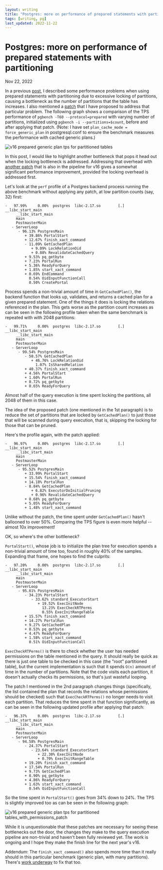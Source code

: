 ```yaml
---
layout: writing
title: "Postgres: more on performance of prepared statements with partitioning"
tags: [writing, pg]
last_updated: 2022-11-22
---
```

# Postgres: more on performance of prepared statements with partitioning

Nov 22, 2022

In a previous [post](https://amitlan.com/2022/05/16/param-query-partition-woes.html), I
described some performance problems when using prepared statements with partitioning due to
excessive locking of partitions, causing a bottleneck as the number of partitions that the
table has increases.  I also mentioned a
[patch](https://www.postgresql.org/message-id/CA%2BHiwqFGkMSge6TgC9KQzde0ohpAycLQuV7ooitEEpbKB0O_mg%40mail.gmail.com)
that I have proposed to address that particular problem.  The following graph shows a comparison
of the TPS performance of `pgbench -T60 --protocol=prepared` with varying number of partitions,
initialized using `pgbench -i --partitions=$count`, before and after applying that patch.  (Note: 
I have set `plan_cache_mode = force_generic_plan` in postgresql.conf to ensure the benchmark
measures the performance with cached generic plans.)

![v16 prepared generic plan tps for partitioned tables](https://s3.ap-northeast-1.amazonaws.com/amitlan.com/files/unpatched-patch1.png)

In this post, I would like to highlight another bottleneck that pops it head out when the
locking bottleneck is addressed.  Addressing that overhead with
[another patch](https://www.postgresql.org/message-id/CA%2BHiwqGjJDmUhDSfv-U2qhKJjt9ST7Xh9JXC_irsAQ1TAUsJYg%40mail.gmail.com)
that is also in the pipeline for v16 gives a somewhat significant performance improvement,
provided the locking overhead is addressed first.

Let's look at the `perf` profile of a Postgres backend process running the above benchmark
without applying any patch, at low partition counts (say, 32) first:

```
-   97.99%     0.00%  postgres  libc-2.17.so        [.] __libc_start_main
     __libc_start_main
     main
     PostmasterMain
   - ServerLoop
      - 96.13% PostgresMain
         + 39.86% PortalStart
         + 12.67% finish_xact_command
         - 11.09% GetCachedPlan
            + 9.09% LockRelationOid
            + 0.88% RevalidateCachedQuery
         + 9.53% pq_getbyte
         + 7.23% PortalRun
         + 5.36% ReadyForQuery
         + 1.85% start_xact_command
         + 0.69% EndCommand
           0.54% OidInputFunctionCall
           0.50% CreatePortal
```

Process spends a non-trivial amount of time in `GetCachedPlan()`, the backend function that
looks up, validates, and returns a cached plan for a given prepared statement.  One of the
things it does is locking the relations referenced in the plan.  This gets worse as the
partition count increases as can be seen in the following profile taken when the same
benchmark is repeated with with 2048 partitions:


```
-   99.71%     0.00%  postgres  libc-2.17.so        [.] __libc_start_main
     __libc_start_main
     main
     PostmasterMain
   - ServerLoop
      - 99.54% PostgresMain
         - 50.57% GetCachedPlan
            + 46.76% LockRelationOid
              1.07% IsSharedRelation
         + 40.37% finish_xact_command
         + 4.56% PortalStart
         + 1.60% PortalRun
         + 0.72% pq_getbyte
         + 0.65% ReadyForQuery
```

Almost half of the query execution is time spent locking the partitions, all 2048 of them in this case.

The idea of the proposed patch (one mentioned in the 1st paragraph) is to reduce the set of partitions
that are locked by `GetCachedPlan()` to just those that will be scanned during query execution, that is,
skipping the locking for those that can be pruned.

Here's the profile again, with the patch applied:

```
-   96.97%     0.00%  postgres  libc-2.17.so        [.] __libc_start_main
     __libc_start_main
     main
     PostmasterMain
   - ServerLoop
      - 95.52% PostgresMain
         + 33.99% PortalStart
         + 15.54% finish_xact_command
         + 14.18% PortalRun
         - 8.84% GetCachedPlan
            + 6.82% ExecutorDoInitialPruning
            + 0.96% RevalidateCachedQuery
         + 8.68% pq_getbyte
         + 5.05% ReadyForQuery
         + 1.48% start_xact_command
```

Unlike without the patch, the time spent under `GetCachedPlan()` hasn't ballooned to over 50%.
Comparing the TPS figure is even more helpful -- almost 10x improvement!

OK, so where's the other bottleneck?

`PortalStart()`, whose job is to initialize the plan tree for execution spends a non-trivial
amount of time too, found in roughly 40% of the samples.  Expanding that frame, one hopes to
find the culprits:

```
-   97.20%     0.00%  postgres  libc-2.17.so        [.] __libc_start_main
     __libc_start_main
     main
     PostmasterMain
   - ServerLoop
      - 95.61% PostgresMain
         - 34.23% PortalStart
            - 33.62% standard_ExecutorStart
               + 19.52% ExecInitNode
                 13.23% ExecCheckRTPerms
                 0.55% ExecInitRangeTable
         + 15.57% finish_xact_command
         + 14.27% PortalRun
         + 9.27% GetCachedPlan
         + 8.53% pq_getbyte
         + 4.47% ReadyForQuery
         + 1.58% start_xact_command
           0.51% OidInputFunctionCall
```

`ExecCheckRTPerms()` is there to check whether the user has needed permissions on the
table mentioned in the query.  It should really be quick as there is just one table to
be checked in this case (the "root" partitioned table), but the current implementation
is such that it spends `O(n)` amount of time in the number of partitions.  Note that
the code visits each partition, it doesn't actually checks its permissions, so that's
just wasteful looping.

The patch I mentioned in the 2nd paragraph changes things (specifically, the list contained
the plan that records the relations whose permissions should be checked) such that
`ExecCheckRTPerms()` no longer needs to visit each partition.  That reduces the time
spent in that function significantly, as can be seen in the following updated profile
after applying that patch:

```
-   96.37%     0.00%  postgres  libc-2.17.so        [.] __libc_start_main
     __libc_start_main
     main
     PostmasterMain
   - ServerLoop
      - 94.58% PostgresMain
         - 24.37% PortalStart
            - 23.64% standard_ExecutorStart
               + 22.30% ExecInitNode
               + 0.70% ExecInitRangeTable
         + 19.20% finish_xact_command
         + 17.54% PortalRun
         + 9.73% GetCachedPlan
         + 8.90% pq_getbyte
         + 4.86% ReadyForQuery
         + 1.63% start_xact_command
           0.54% OidInputFunctionCall
```

So the time spent in `PortalStart()` goes from 34% down to 24%.  The TPS is slightly improved too
as can be seen in the following graph:

![v16 prepared generic plan tps for partitioned tables_with_permissions_patch](https://s3.ap-northeast-1.amazonaws.com/amitlan.com/files/unpatched-patch1-patch2.png)

While it is unquestionable that these patches are necessary for seeing these bottlenecks out the door,
the changes they make to the query execution pipeline are non-trivial and haven't been fully reviewed
yet.  The work is ongoing and I hope they make the finish line for the next year's v16.

Addendum: The `finish_xact_command()` also spends more time than it really should in this particular
benchmark (generic plan, with many partitions).  There's [work underway](https://www.postgresql.org/message-id/0A3221C70F24FB45833433255569204D1FB976EF%40G01JPEXMBYT05) to fix that too.
